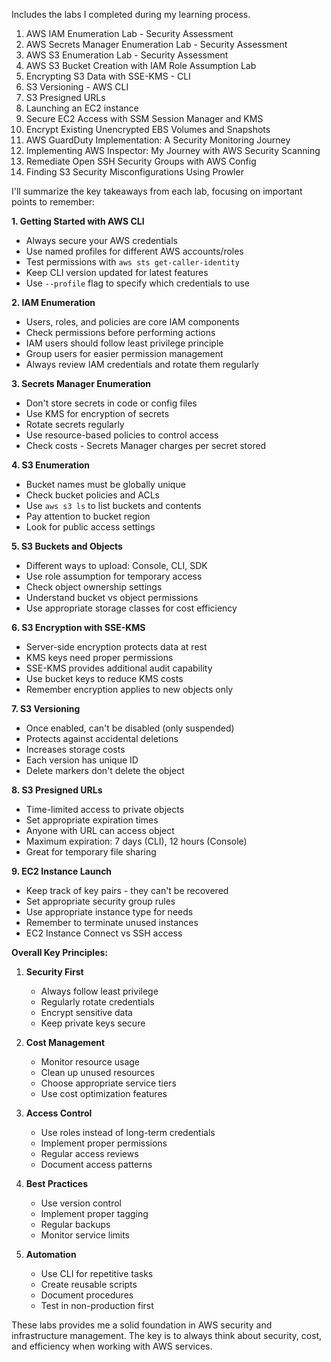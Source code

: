 Includes the labs I completed during my learning process.

1. AWS IAM Enumeration Lab - Security Assessment
2. AWS Secrets Manager Enumeration Lab - Security Assessment
3. AWS S3 Enumeration Lab - Security Assessment
4. AWS S3 Bucket Creation with IAM Role Assumption Lab
5. Encrypting S3 Data with SSE-KMS - CLI
6. S3 Versioning - AWS CLI
7. S3 Presigned URLs
8. Launching an EC2 instance
9. Secure EC2 Access with SSM Session Manager and KMS
10. Encrypt Existing Unencrypted EBS Volumes and Snapshots
11. AWS GuardDuty Implementation: A Security Monitoring Journey
12. Implementing AWS Inspector: My Journey with AWS Security Scanning
13. Remediate Open SSH Security Groups with AWS Config
14. Finding S3 Security Misconfigurations Using Prowler


I'll summarize the key takeaways from each lab, focusing on important points to remember:

**1. Getting Started with AWS CLI**
- Always secure your AWS credentials
- Use named profiles for different AWS accounts/roles
- Test permissions with `aws sts get-caller-identity`
- Keep CLI version updated for latest features
- Use `--profile` flag to specify which credentials to use

**2. IAM Enumeration**
- Users, roles, and policies are core IAM components
- Check permissions before performing actions
- IAM users should follow least privilege principle
- Group users for easier permission management
- Always review IAM credentials and rotate them regularly

**3. Secrets Manager Enumeration**
- Don't store secrets in code or config files
- Use KMS for encryption of secrets
- Rotate secrets regularly
- Use resource-based policies to control access
- Check costs - Secrets Manager charges per secret stored

**4. S3 Enumeration**
- Bucket names must be globally unique
- Check bucket policies and ACLs
- Use `aws s3 ls` to list buckets and contents
- Pay attention to bucket region
- Look for public access settings

**5. S3 Buckets and Objects**
- Different ways to upload: Console, CLI, SDK
- Use role assumption for temporary access
- Check object ownership settings
- Understand bucket vs object permissions
- Use appropriate storage classes for cost efficiency

**6. S3 Encryption with SSE-KMS**
- Server-side encryption protects data at rest
- KMS keys need proper permissions
- SSE-KMS provides additional audit capability
- Use bucket keys to reduce KMS costs
- Remember encryption applies to new objects only

**7. S3 Versioning**
- Once enabled, can't be disabled (only suspended)
- Protects against accidental deletions
- Increases storage costs
- Each version has unique ID
- Delete markers don't delete the object

**8. S3 Presigned URLs**
- Time-limited access to private objects
- Set appropriate expiration times
- Anyone with URL can access object
- Maximum expiration: 7 days (CLI), 12 hours (Console)
- Great for temporary file sharing

**9. EC2 Instance Launch**
- Keep track of key pairs - they can't be recovered
- Set appropriate security group rules
- Use appropriate instance type for needs
- Remember to terminate unused instances
- EC2 Instance Connect vs SSH access

**Overall Key Principles:**
1. **Security First**
   - Always follow least privilege
   - Regularly rotate credentials
   - Encrypt sensitive data
   - Keep private keys secure

2. **Cost Management**
   - Monitor resource usage
   - Clean up unused resources
   - Choose appropriate service tiers
   - Use cost optimization features

3. **Access Control**
   - Use roles instead of long-term credentials
   - Implement proper permissions
   - Regular access reviews
   - Document access patterns

4. **Best Practices**
   - Use version control
   - Implement proper tagging
   - Regular backups
   - Monitor service limits

5. **Automation**
   - Use CLI for repetitive tasks
   - Create reusable scripts
   - Document procedures
   - Test in non-production first

These labs provides me a solid foundation in AWS security and infrastructure management. The key is to always think about security, cost, and efficiency when working with AWS services.
